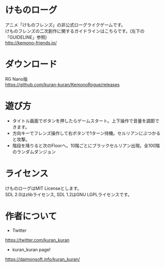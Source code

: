 # けものローグ

アニメ「けものフレンズ」の非公式ローグライクゲームです。  
けものフレンズの二次創作に関するガイドラインはこちらです。(左下の「GUIDELINE」参照)  
http://kemono-friends.jp/  

# ダウンロード
RG Nano版  
https://github.com/kuran-kuran/KemonoRogue/releases

# 遊び方
- タイトル画面でボタンを押したらゲームスタート。上下操作で音量を調節できます。  
- 方向キーでフレンズ操作して右ボタンで1ターン待機。セルリアンにぶつかると攻撃。
- 階段を降りると次のFloorへ。10階ごとにブラックセルリアン出現。全100階のランダムダンジョン

# ライセンス

けものローグはMIT Licenseとします。  
SDL 2.0はzlibライセンス, SDL 1.2はGNU LGPLライセンスです。  

# 作者について

- Twitter

https://twitter.com/kuran_kuran  

- kuran_kuran page!

https://daimonsoft.info/kuran_kuran/  
